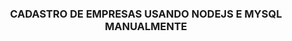 <!-- CREATE USER 'luan'@'localhost' IDENTIFIED BY 'info2k21';
ALTER USER 'luan'@'localhost' IDENTIFIED WITH mysql_native_password BY 'info2k21';
GRANT ALL PRIVILEGES ON * . * TO 'luan'@'localhost';
flush privileges;


create database node;

CREATE TABLE `node`.`books` (
  `id` INT NOT NULL AUTO_INCREMENT,
  `title` VARCHAR(150) NULL,
  `pageqty` INT NULL,
  `ramo` VARCHAR(150) NULL,
  `matriz` VARCHAR(150) NULL,
  `cnpj` VARCHAR(150) NULL,
  `filiais` VARCHAR(150) NULL,
  `ano` INT NULL,
  PRIMARY KEY (`id`));
  
INSERT INTO books (id,title,pageqty,ramo,matriz,cnpj,filiais,ano)
VALUES ('5', 'John Deere', '21', 'agro', 'canoascity', '7831231123213','3','1987');
  
ALTER TABLE books ADD COLUMN (
  
);

UPDATE books SET title,pageqty,ramo,matriz,cnpj,filiais,ano WHERE id = 1
  
DROP TABLE books; 
 
use node;
  
SELECT * FROM books -->

<h3 align="center">CADASTRO DE EMPRESAS USANDO NODEJS E MYSQL MANUALMENTE</h3>



